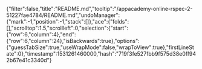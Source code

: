 {"filter":false,"title":"README.md","tooltip":"/appacademy-online-rspec-2-51227fae4784/README.md","undoManager":{"mark":-1,"position":-1,"stack":[]},"ace":{"folds":[],"scrolltop":1.5,"scrollleft":0,"selection":{"start":{"row":6,"column":4},"end":{"row":6,"column":24},"isBackwards":true},"options":{"guessTabSize":true,"useWrapMode":false,"wrapToView":true},"firstLineState":0},"timestamp":1531261460000,"hash":"719f3fe527fbb9f575d38e0ff942b67e41c3340d"}